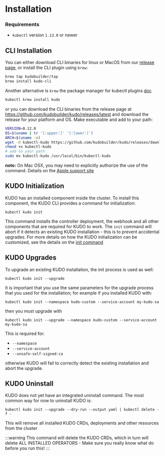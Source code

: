# Installation

### Requirements

- `kubectl` version `1.13.0` or newer

## CLI Installation

You can either download CLI binaries for linux or MacOS from our [release page](https://github.com/kudobuilder/kudo/releases), or install the CLI plugin using `brew`:

```bash
brew tap kudobuilder/tap
brew install kudo-cli
```

Another alternative is `krew` the package manager for kubectl plugins [doc](https://github.com/kubernetes-sigs/krew)

```bash
kubectl krew install kudo
```

or you can download the CLI binaries from the release page at https://github.com/kudobuilder/kudo/releases/latest and download the release for your platform and OS.  Make executable and add to your path:

```bash
VERSION=0.12.0
OS=$(uname | tr '[:upper:]' '[:lower:]')
ARCH=$(uname -m)
wget -O kubectl-kudo https://github.com/kudobuilder/kudo/releases/download/v${VERSION}/kubectl-kudo_${VERSION}_${OS}_${ARCH}
chmod +x kubectl-kudo
# add to your path
sudo mv kubectl-kudo /usr/local/bin/kubectl-kudo
```

**note:** On Mac OSX, you may need to explicitly authorize the use of the command.  Details on the [Apple support site](https://support.apple.com/guide/mac-help/open-a-mac-app-from-an-unidentified-developer-mh40616/mac)

## KUDO Initialization

KUDO has an installed component inside the cluster. To install this component, the KUDO CLI provides a command for initialization:

`kubectl kudo init`

This command installs the controller deployment, the webhook and all other components that are required for KUDO to work. The `init` command will abort if it detects an existing KUDO installation - this is to prevent accidental upgrades. For more details on how the KUDO initialization can be customized, see the details on the [init command](commands.md#init)

## KUDO Upgrades

To upgrade an existing KUDO installation, the init process is used as well:

`kubectl kudo init --upgrade`

It is important that you use the same parameters for the upgrade process that you used for the installation; for example if you installed KUDO with:

`kubectl kudo init --namespace kudo-custom --service-account my-kudo-sa`

then you *must* upgrade with

`kubectl kudo init --upgrade --namespace kudo-custom --service-account my-kudo-sa`

This is required for:
- `--namespace`
- `--service-account`
- `--unsafe-self-signed-ca`

otherwise KUDO will fail to correctly detect the existing installation and abort the upgrade.

## KUDO Uninstall

KUDO does not yet have an integrated uninstall command. The most common way for now to uninstall KUDO is:

`kubectl kudo init --upgrade --dry-run --output yaml | kubectl delete -f -`

This will remove all installed KUDO CRDs, deployments and other resources from the cluster

:::warning
This command will delete the KUDO CRDs, which in turn will delete ALL INSTALLED OPERATORS - Make sure you really know what do before you run this!
:::
